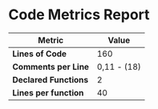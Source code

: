 # Code Metrics Report

| Metric                          | Value       |
|---------------------------------|-------------|
| **Lines of Code**               | 160         |
| **Comments per Line**           | 0,11 - (18) |
| **Declared Functions**          | 2           |
| **Lines per function**          | 40          |

